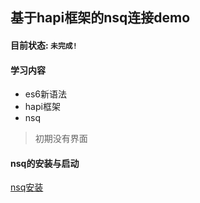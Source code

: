 ## 基于hapi框架的nsq连接demo

#### 目前状态: `未完成!`
#### 学习内容
+ es6新语法
+ hapi框架
+ nsq

> 初期没有界面

#### nsq的安装与启动
[nsq安装](http://note.youdao.com/noteshare?id=e3db56fd2c32c2e411b27fb41701f599&sub=WEB0103121457810e443ebed3f4a184e2e5)